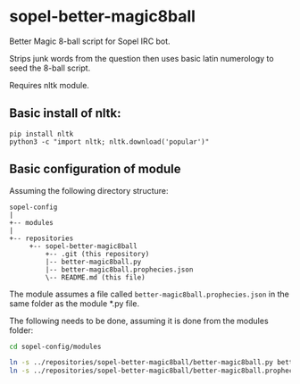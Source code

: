 # sopel-better-magic8ball
Better Magic 8-ball script for Sopel IRC bot.

Strips junk words from the question then uses basic latin numerology to seed the 8-ball script.

Requires nltk module.

## Basic install of nltk:

    pip install nltk
    python3 -c "import nltk; nltk.download('popular')"


## Basic configuration of module

Assuming the following directory structure:
```
sopel-config
|
+-- modules
|
+-- repositories
     +-- sopel-better-magic8ball
         +-- .git (this repository)
         |-- better-magic8ball.py
         |-- better-magic8ball.prophecies.json
         \-- README.md (this file)
```

The module assumes a file called ```better-magic8ball.prophecies.json``` in the same
folder as the module *.py file.

The following needs to be done, assuming it is done from the modules folder:

```bash
cd sopel-config/modules

ln -s ../repositories/sopel-better-magic8ball/better-magic8ball.py better-magic8ball.py
ln -s ../repositories/sopel-better-magic8ball/better-magic8ball.prophecies.json better-magic8ball.prophecies.json
```
